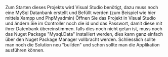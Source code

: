 Zum Starten dieses Projekts wird Visual Studio benötigt, dazu muss noch eine MySql Datanbank erstellt und Befüllt werden (zum Beispiel wie hier mittels Xampp und PhpMyadmin) 
Öffnen Sie das Projekt in Visual Studio und ändern Sie im Controller noch die id und das Passwort, damit diese mit ihrer Datenbank übereinstimmen.
falls dies noch nicht getan ist, muss noch das Nuget Package "Mysql.Data" installiert werden, dies kann ganz einfach über den Nuget Package Manager vollbracht werden.
Schliesslich sollte man noch die Solution neu "builden" und schon sollte man die Applikation ausführen können.
